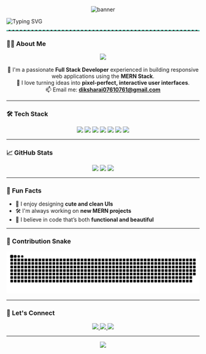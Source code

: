 <!-- Banner -->
<p align="center">
  <img src="https://user-images.githubusercontent.com/109351602/202650321-7f4da361-f98f-4345-8df4-adf352a11322.gif" alt="banner" />
</p>

<img src="https://readme-typing-svg.demolab.com?font=Fira+Code&pause=1000&color=90eebf&center=true&vCenter=true&width=435&lines=Hey+There%F0%9F%91%8B%2C+I'm+Diksha+Rai+%F0%9F%91%A9%E2%80%8D%F0%9F%92%BB;Welcome+To+My+World!%F0%9F%9A%80" alt="Typing SVG" />

<hr style="border-top: 2px dashed #64FFDA" />

### 👩‍💻 About Me

<p align="center">
  <img src="https://media.giphy.com/media/qgQUggAC3Pfv687qPC/giphy.gif" width="270" />
</p>

<div align="center">

🌟 I'm a passionate **Full Stack Developer** experienced in building responsive web applications using the **MERN Stack**.<br>
🎨 I love turning ideas into **pixel-perfect, interactive user interfaces**.<br>
📫 Email me: **diksharai07610761@gmail.com**

</div>

---

### 🛠️ Tech Stack

<div align="center">
  <img src="https://img.shields.io/badge/React-61DAFB?style=for-the-badge&logo=react&logoColor=black" />
  <img src="https://img.shields.io/badge/Node.js-339933?style=for-the-badge&logo=nodedotjs&logoColor=white" />
  <img src="https://img.shields.io/badge/Express.js-000000?style=for-the-badge&logo=express&logoColor=white" />
  <img src="https://img.shields.io/badge/MongoDB-4EA94B?style=for-the-badge&logo=mongodb&logoColor=white" />
  <img src="https://img.shields.io/badge/Tailwind_CSS-38B2AC?style=for-the-badge&logo=tailwind-css&logoColor=white" />
  <img src="https://img.shields.io/badge/JavaScript-F7DF1E?style=for-the-badge&logo=javascript&logoColor=black" />
  <img src="https://img.shields.io/badge/Git-F05032?style=for-the-badge&logo=git&logoColor=white" />
</div>

---

### 📈 GitHub Stats

<div align="center">
  <img src="https://github-readme-stats.vercel.app/api?username=DikshaRai0761&show_icons=true&theme=radical&border_radius=10&title_color=64FFDA&icon_color=64FFDA" width="420"/>
  <img src="https://github-readme-stats.vercel.app/api/top-langs/?username=DikshaRai0761&layout=compact&theme=radical&border_radius=10&title_color=64FFDA" width="320"/>
  <img src="https://streak-stats.demolab.com/?user=DikshaRai0761&theme=radical&hide_border=true&fire=64FFDA&currStreakLabel=64FFDA" width="420"/>
</div>

---

### 🧠 Fun Facts

- 🌈 I enjoy designing **cute and clean UIs**
- 🛠 I'm always working on **new MERN projects**
- 🧁 I believe in code that’s both **functional and beautiful**

---

### 🐍 Contribution Snake

<p align="center">
  <img src="https://raw.githubusercontent.com/platane/platane/output/github-contribution-grid-snake-dark.svg" alt="Contribution snake animation" />
</p>

---

### 🔗 Let's Connect

<div align="center">
  <a href="https://www.linkedin.com/in/diksha-rai-553a92297" target="_blank">
    <img src="https://img.shields.io/badge/LinkedIn-0A66C2?style=for-the-badge&logo=linkedin&logoColor=white" />
  </a>
  <a href="mailto:diksharai07610761@gmail.com">
    <img src="https://img.shields.io/badge/Gmail-D14836?style=for-the-badge&logo=gmail&logoColor=white" />
  </a>
  <a href="https://github.com/DikshaRai0761" target="_blank">
    <img src="https://img.shields.io/badge/GitHub-171515?style=for-the-badge&logo=github&logoColor=white" />
  </a>
</div>

---

<div align="center">
  <img src="https://img.shields.io/badge/©%202024%20Diksha%20Rai-Professional%20Portfolio-64FFDA?style=flat-square" />
</div>

